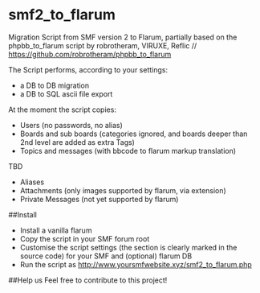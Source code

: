 # smf2_to_flarum
Migration Script from SMF version 2 to Flarum, partially based on the phpbb_to_flarum script by robrotheram, VIRUXE, Reflic
// https://github.com/robrotheram/phpbb_to_flarum

The Script performs, according to your settings:
- a DB to DB migration
- a DB to SQL ascii file export

At the moment the script copies:
- Users (no passwords, no alias)
- Boards and sub boards (categories ignored, and boards deeper than 2nd level are added as extra Tags)
- Topics and messages (with bbcode to flarum markup translation)

TBD
- Aliases
- Attachments (only images supported by flarum, via extension)
- Private Messages (not yet supported by flarum)

##Install
* Install a vanilla flarum
* Copy the script in your SMF forum root
* Customise the script settings (the section is clearly marked in the source code) for your SMF and (optional) flarum DB
* Run the script as http://www.yoursmfwebsite.xyz/smf2_to_flarum.php

##Help us
Feel free to contribute to this project!
